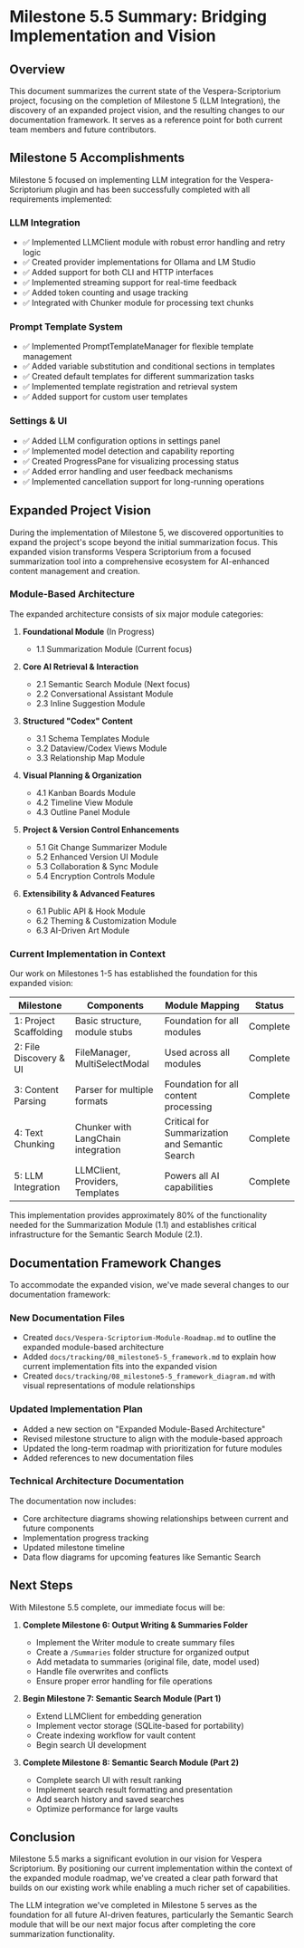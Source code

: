 # Milestone 5.5 Summary: Bridging Implementation and Vision

## Overview

This document summarizes the current state of the Vespera-Scriptorium project, focusing on the completion of Milestone 5 (LLM Integration), the discovery of an expanded project vision, and the resulting changes to our documentation framework. It serves as a reference point for both current team members and future contributors.

## Milestone 5 Accomplishments

Milestone 5 focused on implementing LLM integration for the Vespera-Scriptorium plugin and has been successfully completed with all requirements implemented:

### LLM Integration
- ✅ Implemented LLMClient module with robust error handling and retry logic
- ✅ Created provider implementations for Ollama and LM Studio
- ✅ Added support for both CLI and HTTP interfaces
- ✅ Implemented streaming support for real-time feedback
- ✅ Added token counting and usage tracking
- ✅ Integrated with Chunker module for processing text chunks

### Prompt Template System
- ✅ Implemented PromptTemplateManager for flexible template management
- ✅ Added variable substitution and conditional sections in templates
- ✅ Created default templates for different summarization tasks
- ✅ Implemented template registration and retrieval system
- ✅ Added support for custom user templates

### Settings & UI
- ✅ Added LLM configuration options in settings panel
- ✅ Implemented model detection and capability reporting
- ✅ Created ProgressPane for visualizing processing status
- ✅ Added error handling and user feedback mechanisms
- ✅ Implemented cancellation support for long-running operations

## Expanded Project Vision

During the implementation of Milestone 5, we discovered opportunities to expand the project's scope beyond the initial summarization focus. This expanded vision transforms Vespera Scriptorium from a focused summarization tool into a comprehensive ecosystem for AI-enhanced content management and creation.

### Module-Based Architecture

The expanded architecture consists of six major module categories:

1. **Foundational Module** (In Progress)
   - 1.1 Summarization Module (Current focus)

2. **Core AI Retrieval & Interaction**
   - 2.1 Semantic Search Module (Next focus)
   - 2.2 Conversational Assistant Module
   - 2.3 Inline Suggestion Module

3. **Structured "Codex" Content**
   - 3.1 Schema Templates Module
   - 3.2 Dataview/Codex Views Module
   - 3.3 Relationship Map Module

4. **Visual Planning & Organization**
   - 4.1 Kanban Boards Module
   - 4.2 Timeline View Module
   - 4.3 Outline Panel Module

5. **Project & Version Control Enhancements**
   - 5.1 Git Change Summarizer Module
   - 5.2 Enhanced Version UI Module
   - 5.3 Collaboration & Sync Module
   - 5.4 Encryption Controls Module

6. **Extensibility & Advanced Features**
   - 6.1 Public API & Hook Module
   - 6.2 Theming & Customization Module
   - 6.3 AI-Driven Art Module

### Current Implementation in Context

Our work on Milestones 1-5 has established the foundation for this expanded vision:

| Milestone | Components | Module Mapping | Status |
|-----------|------------|----------------|--------|
| 1: Project Scaffolding | Basic structure, module stubs | Foundation for all modules | Complete |
| 2: File Discovery & UI | FileManager, MultiSelectModal | Used across all modules | Complete |
| 3: Content Parsing | Parser for multiple formats | Foundation for all content processing | Complete |
| 4: Text Chunking | Chunker with LangChain integration | Critical for Summarization and Semantic Search | Complete |
| 5: LLM Integration | LLMClient, Providers, Templates | Powers all AI capabilities | Complete |

This implementation provides approximately 80% of the functionality needed for the Summarization Module (1.1) and establishes critical infrastructure for the Semantic Search Module (2.1).

## Documentation Framework Changes

To accommodate the expanded vision, we've made several changes to our documentation framework:

### New Documentation Files
- Created `docs/Vespera-Scriptorium-Module-Roadmap.md` to outline the expanded module-based architecture
- Added `docs/tracking/08_milestone5-5_framework.md` to explain how current implementation fits into the expanded vision
- Created `docs/tracking/08_milestone5-5_framework_diagram.md` with visual representations of module relationships

### Updated Implementation Plan
- Added a new section on "Expanded Module-Based Architecture"
- Revised milestone structure to align with the module-based approach
- Updated the long-term roadmap with prioritization for future modules
- Added references to new documentation files

### Technical Architecture Documentation
The documentation now includes:
- Core architecture diagrams showing relationships between current and future components
- Implementation progress tracking
- Updated milestone timeline
- Data flow diagrams for upcoming features like Semantic Search

## Next Steps

With Milestone 5.5 complete, our immediate focus will be:

1. **Complete Milestone 6: Output Writing & Summaries Folder**
   - Implement the Writer module to create summary files
   - Create a `/Summaries` folder structure for organized output
   - Add metadata to summaries (original file, date, model used)
   - Handle file overwrites and conflicts
   - Ensure proper error handling for file operations

2. **Begin Milestone 7: Semantic Search Module (Part 1)**
   - Extend LLMClient for embedding generation
   - Implement vector storage (SQLite-based for portability)
   - Create indexing workflow for vault content
   - Begin search UI development

3. **Complete Milestone 8: Semantic Search Module (Part 2)**
   - Complete search UI with result ranking
   - Implement search result formatting and presentation
   - Add search history and saved searches
   - Optimize performance for large vaults

## Conclusion

Milestone 5.5 marks a significant evolution in our vision for Vespera Scriptorium. By positioning our current implementation within the context of the expanded module roadmap, we've created a clear path forward that builds on our existing work while enabling a much richer set of capabilities.

The LLM integration we've completed in Milestone 5 serves as the foundation for all future AI-driven features, particularly the Semantic Search module that will be our next major focus after completing the core summarization functionality.